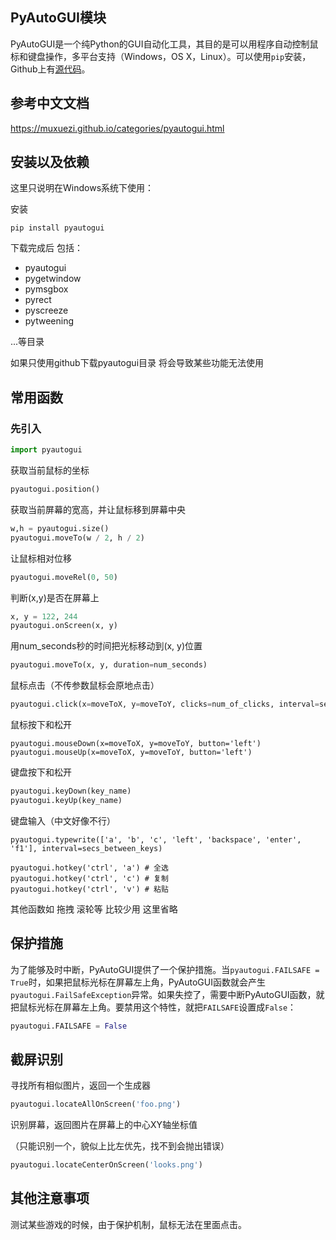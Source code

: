 ## PyAutoGUI模块

PyAutoGUI是一个纯Python的GUI自动化工具，其目的是可以用程序自动控制鼠标和键盘操作，多平台支持（Windows，OS X，Linux）。可以使用`pip`安装，Github上有[源代码](https://github.com/asweigart/pyautogui)。



## 参考中文文档

<https://muxuezi.github.io/categories/pyautogui.html>



## 安装以及依赖

这里只说明在Windows系统下使用：

安装

```shell
pip install pyautogui
```

下载完成后 包括：

- pyautogui
- pygetwindow
- pymsgbox
- pyrect
- pyscreeze
- pytweening

...等目录

如果只使用github下载pyautogui目录 将会导致某些功能无法使用



## 常用函数

### 先引入

```python
import pyautogui
```

获取当前鼠标的坐标

```python
pyautogui.position()
```

获取当前屏幕的宽高，并让鼠标移到屏幕中央

```python
w,h = pyautogui.size()
pyautogui.moveTo(w / 2, h / 2)
```

让鼠标相对位移

```python
pyautogui.moveRel(0, 50) 
```

判断(x,y)是否在屏幕上

```python
x, y = 122, 244
pyautogui.onScreen(x, y)
```

用num_seconds秒的时间把光标移动到(x, y)位置

```python
pyautogui.moveTo(x, y, duration=num_seconds)
```

鼠标点击（不传参数鼠标会原地点击）

```python
pyautogui.click(x=moveToX, y=moveToY, clicks=num_of_clicks, interval=secs_between_clicks, button='left')
```

鼠标按下和松开

```
pyautogui.mouseDown(x=moveToX, y=moveToY, button='left')
pyautogui.mouseUp(x=moveToX, y=moveToY, button='left')
```

键盘按下和松开

```python
pyautogui.keyDown(key_name)
pyautogui.keyUp(key_name)
```

键盘输入（中文好像不行）

```
pyautogui.typewrite(['a', 'b', 'c', 'left', 'backspace', 'enter', 'f1'], interval=secs_between_keys)
```

```
pyautogui.hotkey('ctrl', 'a') # 全选
pyautogui.hotkey('ctrl', 'c') # 复制
pyautogui.hotkey('ctrl', 'v') # 粘贴
```

其他函数如 拖拽 滚轮等 比较少用 这里省略



## 保护措施

为了能够及时中断，PyAutoGUI提供了一个保护措施。当`pyautogui.FAILSAFE = True`时，如果把鼠标光标在屏幕左上角，PyAutoGUI函数就会产生`pyautogui.FailSafeException`异常。如果失控了，需要中断PyAutoGUI函数，就把鼠标光标在屏幕左上角。要禁用这个特性，就把`FAILSAFE`设置成`False`：

```python
pyautogui.FAILSAFE = False
```



## 截屏识别

寻找所有相似图片，返回一个生成器

```python
pyautogui.locateAllOnScreen('foo.png')
```

识别屏幕，返回图片在屏幕上的中心XY轴坐标值

（只能识别一个，貌似上比左优先，找不到会抛出错误）

```python
pyautogui.locateCenterOnScreen('looks.png')
```



## 其他注意事项

测试某些游戏的时候，由于保护机制，鼠标无法在里面点击。

